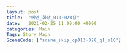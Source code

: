 ```yaml
---
layout: post
title:  "메인_회상_013~028장"
date:   2021-02-25 11:00:00 +0000
categories: Main
Tags: Story Main
SceneCode: ["scene_skip_cp013-028_q1_s10"]
---
```

